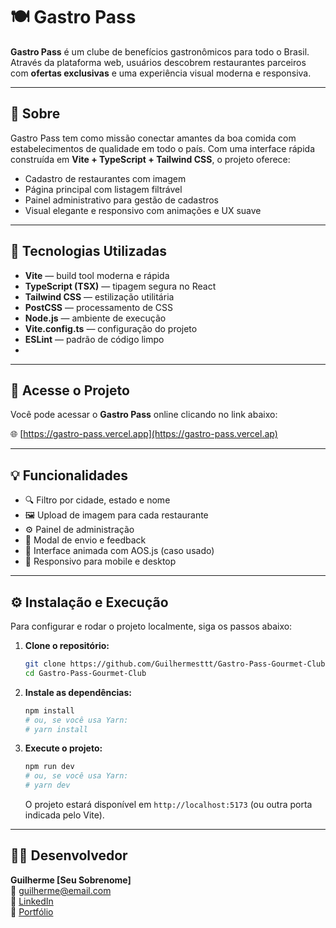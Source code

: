 # 🍽️ Gastro Pass

**Gastro Pass** é um clube de benefícios gastronômicos para todo o Brasil. Através da plataforma web, usuários descobrem restaurantes parceiros com **ofertas exclusivas** e uma experiência visual moderna e responsiva.

---

## 📌 Sobre

Gastro Pass tem como missão conectar amantes da boa comida com estabelecimentos de qualidade em todo o país. Com uma interface rápida construída em **Vite + TypeScript + Tailwind CSS**, o projeto oferece:

- Cadastro de restaurantes com imagem  
- Página principal com listagem filtrável  
- Painel administrativo para gestão de cadastros  
- Visual elegante e responsivo com animações e UX suave  

---

## 🚀 Tecnologias Utilizadas

- **Vite** — build tool moderna e rápida  
- **TypeScript (TSX)** — tipagem segura no React  
- **Tailwind CSS** — estilização utilitária  
- **PostCSS** — processamento de CSS  
- **Node.js** — ambiente de execução  
- **Vite.config.ts** — configuração do projeto  
- **ESLint** — padrão de código limpo
- 
---

## 🔗 Acesse o Projeto

Você pode acessar o **Gastro Pass** online clicando no link abaixo:

🌐 [https://gastro-pass.vercel.app](https://gastro-pass.vercel.ap)

---

## 💡 Funcionalidades

- 🔍 Filtro por cidade, estado e nome  
- 🖼️ Upload de imagem para cada restaurante  
- ⚙️ Painel de administração  
- 💬 Modal de envio e feedback  
- 🎨 Interface animada com AOS.js (caso usado)  
- 📱 Responsivo para mobile e desktop  

---

## ⚙️ Instalação e Execução

Para configurar e rodar o projeto localmente, siga os passos abaixo:

1.  **Clone o repositório:**

    ```bash
    git clone https://github.com/Guilhermesttt/Gastro-Pass-Gourmet-Club.git
    cd Gastro-Pass-Gourmet-Club
    ```

2.  **Instale as dependências:**

    ```bash
    npm install
    # ou, se você usa Yarn:
    # yarn install
    ```

3.  **Execute o projeto:**

    ```bash
    npm run dev
    # ou, se você usa Yarn:
    # yarn dev
    ```

    O projeto estará disponível em `http://localhost:5173` (ou outra porta indicada pelo Vite).

---

## 👨‍💻 Desenvolvedor

**Guilherme [Seu Sobrenome]**  
📧 [guilherme@email.com](mailto:dev.guilhermesantana@gmail.com)  
🔗 [LinkedIn](https://www.linkedin.com/in/guilherme-lima-de-sant-ana-b243aa359/)  
📂 [Portfólio](https://guilhermesttt.github.io/Portfolio/#?fbclid=PAZXh0bgNhZW0CMTEAAaffczXmDkhk0GbQ_Og2pSfihIpwW4DT-Z9sksgOcUkNC7mx5DvU3ZS0brQ_aem_I5YrWcmsZbZ3ucWikaX-vg)
